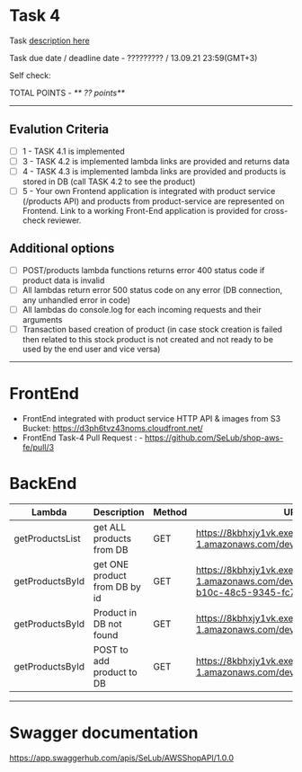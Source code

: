 # __Task 4__

Task [description here](https://github.com/EPAM-JS-Competency-center/cloud-development-course-initial/blob/main/task4-integration-with-database/task.md)

Task due date / deadline date - ????????? / 13.09.21 23:59(GMT+3)

Self check:
 
 TOTAL POINTS - _** ?? points**_
 
-----------
## __Evalution Criteria__

- [ ] 1 - TASK 4.1 is implemented
- [ ] 3 - TASK 4.2 is implemented lambda links are provided and returns data
- [ ] 4 - TASK 4.3 is implemented lambda links are provided and products is stored in DB (call TASK 4.2 to see the product)
- [ ] 5 - Your own Frontend application is integrated with product service (/products API) and products from product-service are represented on Frontend. Link to a working Front-End application is provided for cross-check reviewer.

## __Additional options__

- [ ] POST/products lambda functions returns error 400 status code if product data is invalid
- [ ] All lambdas return error 500 status code on any error (DB connection, any unhandled error in code)
- [ ] All lambdas do console.log for each incoming requests and their arguments
- [ ] Transaction based creation of product (in case stock creation is failed then related to this stock product is not created and not ready to be used by the end user and vice versa)
------------
# __FrontEnd__

* FrontEnd integrated with product service HTTP API & images from S3 Bucket: https://d3ph6tvz43noms.cloudfront.net/ 
* FrontEnd Task-4 Pull Request : - https://github.com/SeLub/shop-aws-fe/pull/3

# __BackEnd__

Lambda | Description | Method | URL 
-------|-------------|--------|-----
getProductsList | get ALL products from DB | GET | https://8kbhxjy1vk.execute-api.eu-central-1.amazonaws.com/dev/products
getProductsById | get ONE product from DB by id | GET | https://8kbhxjy1vk.execute-api.eu-central-1.amazonaws.com/dev/products/7567ec4b-b10c-48c5-9345-fc73348a80a1
getProductsById | Product in DB not found | GET | https://8kbhxjy1vk.execute-api.eu-central-1.amazonaws.com/dev/products/777
getProductsById | POST to add product to DB | GET | https://8kbhxjy1vk.execute-api.eu-central-1.amazonaws.com/dev/products/777

------------

# __Swagger documentation__
https://app.swaggerhub.com/apis/SeLub/AWSShopAPI/1.0.0

